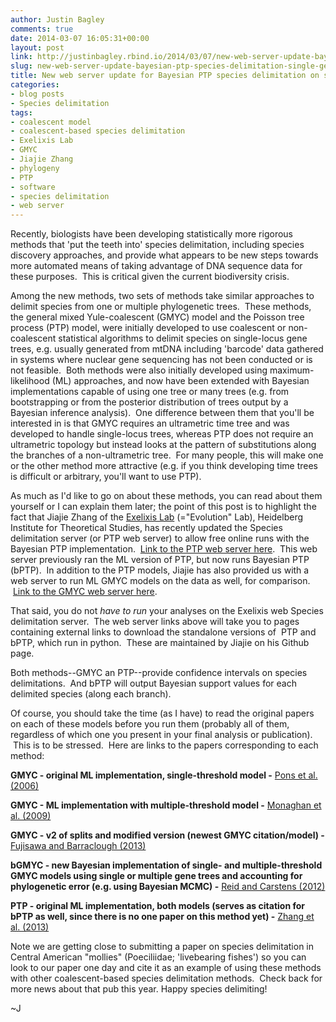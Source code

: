 ```yaml
---
author: Justin Bagley
comments: true
date: 2014-03-07 16:05:31+00:00
layout: post
link: http://justinbagley.rbind.io/2014/03/07/new-web-server-update-bayesian-ptp-species-delimitation-single-gene-tree/
slug: new-web-server-update-bayesian-ptp-species-delimitation-single-gene-tree
title: New web server update for Bayesian PTP species delimitation on single-locus gene trees - and more!
categories:
- blog posts
- Species delimitation
tags:
- coalescent model
- coalescent-based species delimitation
- Exelixis Lab
- GMYC
- Jiajie Zhang
- phylogeny
- PTP
- software
- species delimitation
- web server
---
```


Recently, biologists have been developing statistically more rigorous methods that 'put the teeth into' species delimitation, including species discovery approaches, and provide what appears to be new steps towards more automated means of taking advantage of DNA sequence data for these purposes.  This is critical given the current biodiversity crisis.

Among the new methods, two sets of methods take similar approaches to delimit species from one or multiple phylogenetic trees.  These methods, the general mixed Yule-coalescent (GMYC) model and the Poisson tree process (PTP) model, were initially developed to use coalescent or non-coalescent statistical algorithms to delimit species on single-locus gene trees, e.g. usually generated from mtDNA including 'barcode' data gathered in systems where nuclear gene sequencing has not been conducted or is not feasible.  Both methods were also initially developed using maximum-likelihood (ML) approaches, and now have been extended with Bayesian implementations capable of using one tree or many trees (e.g. from bootstrapping or from the posterior distribution of trees output by a Bayesian inference analysis).  One difference between them that you'll be interested in is that GMYC requires an ultrametric time tree and was developed to handle single-locus trees, whereas PTP does not require an ultrametric topology but instead looks at the pattern of substitutions along the branches of a non-ultrametric tree.  For many people, this will make one or the other method more attractive (e.g. if you think developing time trees is difficult or arbitrary, you'll want to use PTP).

As much as I'd like to go on about these methods, you can read about them yourself or I can explain them later; the point of this post is to highlight the fact that Jiajie Zhang of the [Exelixis Lab](http://sco.h-its.org/exelixis/index.html) (="Evolution" Lab), Heidelberg Institute for Theoretical Studies, has recently updated the Species delimitation server (or PTP web server) to allow free online runs with the Bayesian PTP implementation.  [Link to the PTP web server here](http://species.h-its.org/ptp/).  This web server previously ran the ML version of PTP, but now runs Bayesian PTP (bPTP).  In addition to the PTP models, Jiajie has also provided us with a web server to run ML GMYC models on the data as well, for comparison.  [Link to the GMYC web server here](http://species.h-its.org/gmyc/).

That said, you do not _have to run_ your analyses on the Exelixis web Species delimitation server.  The web server links above will take you to pages containing external links to download the standalone versions of  PTP and bPTP, which run in python.  These are maintained by Jiajie on his Github page.

Both methods--GMYC an PTP--provide confidence intervals on species delimitations.  And bPTP will output Bayesian support values for each delimited species (along each branch).

Of course, you should take the time (as I have) to read the original papers on each of these models before you run them (probably all of them, regardless of which one you present in your final analysis or publication).  This is to be stressed.  Here are links to the papers corresponding to each method:

**GMYC - original ML implementation, single-threshold model -** [Pons et al. (2006)](http://sco.h-its.org/exelixis/index.html)

**GMYC - ML implementation with multiple-threshold model -** [Monaghan et al. (2009)](http://sysbio.oxfordjournals.org/content/58/3/298.short)

**GMYC - v2 of splits and modified version (newest GMYC citation/model) -** [Fujisawa and Barraclough (2013)](http://sysbio.oxfordjournals.org/content/62/5/707.short)

**bGMYC - new Bayesian implementation of single- and multiple-threshold GMYC models using single or multiple gene trees and accounting for phylogenetic error (e.g. using Bayesian MCMC) -** [Reid and Carstens (2012)](http://www.biomedcentral.com/1471-2148/12/196)

**PTP - original ML implementation, both models (serves as citation for bPTP as well, since there is no one paper on this method yet) -** [Zhang et al. (2013)](http://bioinformatics.oxfordjournals.org/content/29/22/2869.short)

Note we are getting close to submitting a paper on species delimitation in Central American "mollies" (Poeciliidae; 'livebearing fishes') so you can look to our paper one day and cite it as an example of using these methods with other coalescent-based species delimitation methods.  Check back for more news about that pub this year. Happy species delimiting!

~J
